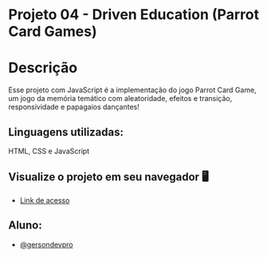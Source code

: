 
# Projeto 04 - Driven Education (Parrot Card Games)

# Descrição

Esse projeto com JavaScript é a implementação do jogo Parrot Card Game, um jogo da memória temático com aleatoridade, efeitos e transição, responsividade e papagaios dançantes!


## Linguagens utilizadas:

HTML, CSS e JavaScript


## Visualize o projeto em seu navegador :desktop_computer:

- [Link de acesso](https://ubkkqy.csb.app/)



## Aluno:

- [@gersondevpro](https://www.github.com/gersondevpro)
